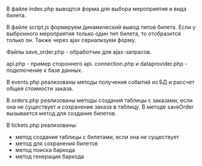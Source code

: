 В файле index.php выводтся форма для выбора мероприятия и вида билета.

В файле script.js формируем динамический вывод типов билета. Если у выбронного мероприятия 
только один тип билета, то отобразится только он. Также через ajax сериализуем форму.

Файлы save_order.php - обработчик для ajax-запрасов.

api.php - пример стороннего api.
connection.php и dataprovider.php - подключение к базе данных.

В events.php реализованы методы получения событий из БД и рассчет общей стоимости заказа.

В orders.php реализованы методы создания таблицы с заказами, если она не существует и сохранение заказа в таблицу.
В методе saveOrder вызывается метод для создания билетов.

В tickets.php реализованы: 
- метод создания таблицы с билетами, если она не существует
- метод для сохранения билетов
- метод поиска баркода
- метод генерации баркода
